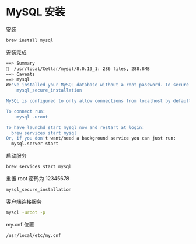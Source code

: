 # MySQL 安装

安装  

```bash
brew install mysql
```

安装完成  

```bash
==> Summary
🍺  /usr/local/Cellar/mysql/8.0.19_1: 286 files, 288.8MB
==> Caveats
==> mysql
We've installed your MySQL database without a root password. To secure it run:
    mysql_secure_installation

MySQL is configured to only allow connections from localhost by default

To connect run:
    mysql -uroot

To have launchd start mysql now and restart at login:
  brew services start mysql
Or, if you don't want/need a background service you can just run:
  mysql.server start
```

启动服务  

```bash
brew services start mysql
```

重置 root 密码为 12345678  

```bash
mysql_secure_installation
```

客户端连接服务  

```bash
mysql -uroot -p
```

my.cnf 位置  

```
/usr/local/etc/my.cnf
```

